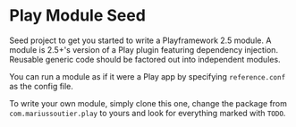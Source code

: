 # Play Module Seed

Seed project to get you started to write a Playframework 2.5 module. A module is 2.5+'s version of a Play plugin
featuring dependency injection. Reusable generic code should be factored out into independent modules.

You can run a module as if it were a Play app by specifying `reference.conf` as the config file.

To write your own module, simply clone this one, change the package from `com.mariussoutier.play` to yours and look for
everything marked with `TODO`.
